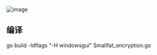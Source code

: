 ![image](https://user-images.githubusercontent.com/53397197/172542435-5bdfa013-4805-488b-8dac-962349bcd723.png)
## 编译
go build -ldflags "-H windowsgui" Smallfat_encryption.go

